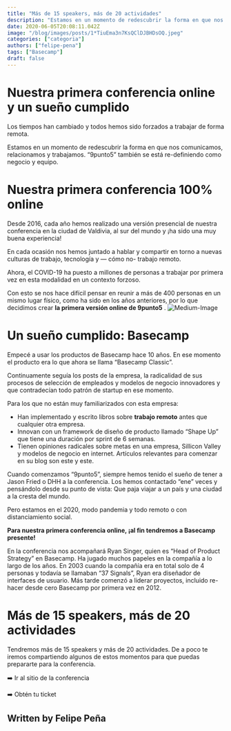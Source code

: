 ```yaml
---
title: "Más de 15 speakers, más de 20 actividades"
description: "Estamos en un momento de redescubrir la forma en que nos comunicamos, relacionamos y trabajamos. “9punto5” también se está re-definiendo como negocio y equipo. Desde 2016, cada año hemos realizado…"
date: 2020-06-05T20:08:11.042Z
image: "/blog/images/posts/1*TiuEma3n7KsQClDJBHDsOQ.jpeg"
categories: ["categoria"]
authors: ["felipe-pena"]
tags: ["Basecamp"]
draft: false
---
```



# Nuestra primera conferencia online y un sueño cumplido

Los tiempos han cambiado y todos hemos sido forzados a trabajar de forma remota.

Estamos en un momento de redescubrir la forma en que nos comunicamos, relacionamos y trabajamos. “9punto5” también se está re-definiendo como negocio y equipo.

# Nuestra primera conferencia 100% online

Desde 2016, cada año hemos realizado una versión presencial de nuestra conferencia en la ciudad de Valdivia, al sur del mundo y ¡ha sido una muy buena experiencia!

En cada ocasión nos hemos juntado a hablar y compartir en torno a nuevas culturas de trabajo, tecnología y — cómo no- trabajo remoto.

Ahora, el COVID-19 ha puesto a millones de personas a trabajar por primera vez en esta modalidad en un contexto forzoso.

Con esto se nos hace difícil pensar en reunir a más de 400 personas en un mismo lugar físico, como ha sido en los años anteriores, por lo que decidimos crear **la primera versión online de 9punto5** .
![Medium-Image](/blog/images/1*TiuEma3n7KsQClDJBHDsOQ.jpeg)

# Un sueño cumplido: Basecamp

Empecé a usar los productos de Basecamp hace 10 años. En ese momento el producto era lo que ahora se llama “Basecamp Classic”.

Continuamente seguía los posts de la empresa, la radicalidad de sus procesos de selección de empleados y modelos de negocio innovadores y que contradecían todo patrón de startup en ese momento.

Para los que no están muy familiarizados con esta empresa:
- Han implementado y escrito libros sobre **trabajo remoto**  antes que cualquier otra empresa.
- Innovan con un framework de diseño de producto llamado “Shape Up” que tiene una duración por sprint de 6 semanas.
- Tienen opiniones radicales sobre metas en una empresa, Sillicon Valley y modelos de negocio en internet. Artículos relevantes para comenzar en su blog son este y este.

Cuando comenzamos “9punto5”, siempre hemos tenido el sueño de tener a Jason Fried o DHH a la conferencia. Los hemos contactado “ene” veces y pensándolo desde su punto de vista: Que paja viajar a un país y una ciudad a la cresta del mundo.

Pero estamos en el 2020, modo pandemia y todo remoto o con distanciamiento social.

**Para nuestra primera conferencia online, ¡al fin tendremos a Basecamp presente!**

En la conferencia nos acompañará Ryan Singer, quien es “Head of Product Strategy” en Basecamp. Ha jugado muchos papeles en la compañía a lo largo de los años. En 2003 cuando la compañía era en total solo de 4 personas y todavía se llamaban “37 Signals”, Ryan era diseñador de interfaces de usuario. Más tarde comenzó a liderar proyectos, incluido re-hacer desde cero Basecamp por primera vez en 2012.

# Más de 15 speakers, más de 20 actividades

Tendremos más de 15 speakers y más de 20 actividades. De a poco te iremos compartiendo algunos de estos momentos para que puedas prepararte para la conferencia.

➡️ Ir al sitio de la conferencia

➡️ Obtén tu ticket

## Written by Felipe Peña
